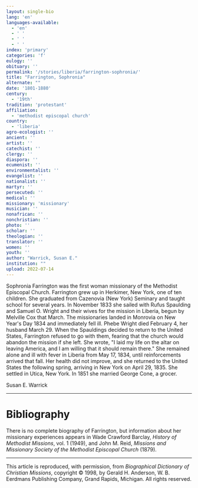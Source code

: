 ```yaml
---
layout: single-bio
lang: 'en'
languages-available:
  - 'en'
  - ' '
  - ' '
  - ' '
index: 'primary'
categories: 'f'
eulogy: ''
obituary: ''
permalink: '/stories/liberia/farrington-sophronia/'
title: "Farrington, Sophronia"
alternate: ""
date: '1801-1880'
century:
  - '19th'
tradition: 'protestant'
affiliation:
  - 'methodist episcopal church'
country:
  - 'liberia'
agro-ecologist: ''
ancient: ''
artist: ''
catechist: ''
clergy: ''
diaspora: ''
ecumenist: ''
environmentalist: ''
evangelist: ''
nationalist: ''
martyr: ''
persecuted: ''
medical: ''
missionary: 'missionary'
musician: ''
nonafrican: ''
nonchristian: ''
photo: ''
scholar: ''
theologian: ''
translator: ''
women: ''
youth: ''
author: "Warrick, Susan E."
institution: ""
upload: 2022-07-14
---
```


Sophronia Farrington was the first woman missionary of the Methodist Episcopal Church. Farrington grew up in Herkimer, New York, one of ten children. She graduated from Cazenovia (New York) Seminary and taught school for several years. In November 1833 she sailed with Rufus Spaulding and Samuel O. Wright and their wives for the mission in Liberia, begun by Melville Cox that March. The missionaries landed in Monrovia on New Year's Day 1834 and immediately fell ill. Phebe Wright died February 4, her husband March 29. When the Spauldings decided to return to the United States, Farrington refused to go with them, fearing that the church would abandon the mission if she left. She wrote, "I laid my life on the altar on leaving America, and I am willing that it should remain there." She remained alone and ill with fever in Liberia from May 17, 1834, until reinforcements arrived that fall. Her health did not improve, and she returned to the United States the following spring, arriving in New York on April 29, 1835. She settled in Utica, New York. In 1851 she married George Cone, a grocer.

Susan E. Warrick

---

# Bibliography

There is no complete biography of Farrington, but information about her missionary experiences appears in Wade Crawford Barclay, *History of Methodist Missions*, vol. 1 (1949), and John M. Reid, *Missions and Missionary Society of the Methodist Episcopal Church* (1879).

---

This article is reproduced, with permission, from *Biographical Dictionary of Christian Missions*, copyright © 1998, by Gerald H. Anderson, W. B. Eerdmans Publishing Company, Grand Rapids, Michigan. All rights reserved.
